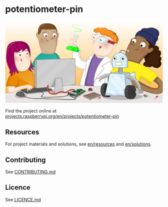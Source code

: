 # potentiometer-pin

![potentiometer-pin](banner.png)

Find the project online at [projects.raspberrypi.org/en/projects/potentiometer-pin](https://projects.raspberrypi.org/en/projects/potentiometer-pin)

## Resources
For project materials and solutions, see [en/resources](https://github.com/raspberrypilearning/potentiometer-pin/tree/master/en/resources) and [en/solutions](https://github.com/raspberrypilearning/potentiometer-pin/tree/master/en/solutions).

## Contributing
See [CONTRIBUTING.md](CONTRIBUTING.md)

## Licence
 See [LICENCE.md](LICENCE.md)